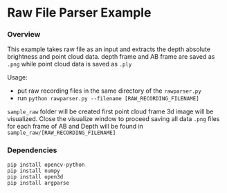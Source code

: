 # Raw File Parser Example

### Overview
This example takes raw file as an input and extracts the depth absolute brightness and point cloud data.
depth frame and AB frame are  saved as `.png` while point cloud data is saved as `.ply`

Usage:
- put raw recording files in the same directory of the `rawparser.py`
- run `python rawparser.py --filename [RAW_RECORDING_FILENAME]`

`sample_raw` folder will be created
first point cloud frame 3d image will be visualized. Close the visualize window to proceed saving all data
`.png` files for each frame of AB and Depth will be found in `sample_raw/[RAW_RECORDING_FILENAME]`

### Dependencies
```
pip install opencv-python
pip install numpy
pip install open3d
pip install argparse
```
